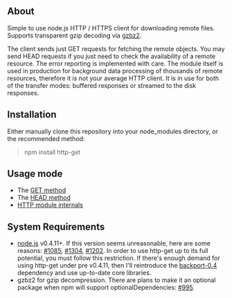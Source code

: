 ## About

Simple to use node.js HTTP / HTTPS client for downloading remote files. Supports transparent gzip decoding via [gzbz2](https://github.com/Woodya/node-gzbz2).

The client sends just GET requests for fetching the remote objects. You may send HEAD requests if you just need to check the availability of a remote resource. The error reporting is implemented with care. The module itself is used in production for background data processing of thousands of remote resources, therefore it is not your average HTTP client. It is in use for both of the transfer modes: buffered responses or streamed to the disk responses.

## Installation

Either manually clone this repository into your node_modules directory, or the recommended method:

> npm install http-get

## Usage mode

 * The [GET method](https://github.com/SaltwaterC/http-get/wiki/GET-method)
 * The [HEAD method](https://github.com/SaltwaterC/http-get/wiki/HEAD-method)
 * [HTTP module internals](https://github.com/SaltwaterC/http-get/wiki/HTTP-module-internals)

## System Requirements

 * [node.js](http://nodejs.org/) v0.4.11+. If this version seems unreasonable, here are some reasons: [#1085](https://github.com/joyent/node/issues/1085), [#1304](https://github.com/joyent/node/issues/1304), [#1202](https://github.com/joyent/node/issues/1202). In order to use http-get up to its full potential, you must follow this restriction. If there's enough demand for using http-get under pre v0.4.11, then I'll reintroduce the [backport-0.4](https://github.com/SaltwaterC/backport-0.4) dependency and use up-to-date core libraries.
 * gzbz2 for gzip decompression. There are plans to make it an optional package when npm will support optionalDependencies: [#995](https://github.com/isaacs/npm/issues/995).
